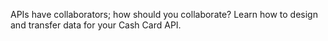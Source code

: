 APIs have collaborators; how should you collaborate? Learn how to design and transfer data for your Cash Card API.
